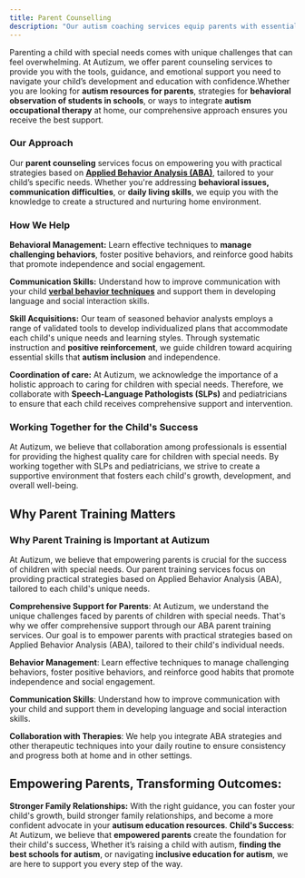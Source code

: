 ```yaml
---
title: Parent Counselling
description: "Our autism coaching services equip parents with essential tools and techniques to effectively support their child’s development."
---
```

Parenting a child with special needs comes with unique challenges that can feel overwhelming. At Autizum, we offer parent counseling services to provide you with the tools, guidance, and emotional support you need to navigate your child’s development and education with confidence.Whether you are looking for **autism resources for parents**, strategies for **behavioral observation of students in schools**, or ways to integrate **autism occupational therapy** at home, our comprehensive approach ensures you receive the best support.

### Our Approach
Our **parent counseling** services focus on empowering you with practical strategies based on [**Applied Behavior Analysis (ABA)**](/services/aba-therapy), tailored to your child’s specific needs. Whether you're addressing **behavioral issues, communication difficulties**, or **daily living skills**, we equip you with the knowledge to create a structured and nurturing home environment.

### How We Help

**Behavioral Management:** Learn effective techniques to **manage challenging behaviors**, foster positive behaviors, and reinforce good habits that promote independence and social engagement.

**Communication Skills:** Understand how to improve communication with your child [**verbal behavior techniques**](/services/verbal-communication-skills-through-aba) and support them in developing language and social interaction skills.

**Skill Acquisitions:** Our team of seasoned behavior analysts employs a range of validated tools to develop individualized plans that accommodate each child's unique needs and learning styles. Through systematic instruction and **positive reinforcement**, we guide children toward acquiring essential skills that **autism inclusion** and independence.

**Coordination of care:** At Autizum, we acknowledge the importance of a holistic approach to caring for children with special needs. Therefore, we collaborate with **Speech-Language Pathologists (SLPs)** and pediatricians to ensure that each child receives comprehensive support and intervention.

### Working Together for the Child's Success

At Autizum, we believe that collaboration among professionals is essential for providing the highest quality care for children with special needs. By working together with SLPs and pediatricians, we strive to create a supportive environment that fosters each child's growth, development, and overall well-being.

## Why Parent Training Matters

### Why Parent Training is Important at Autizum

At Autizum, we believe that empowering parents is crucial for the success of children with special needs. Our parent training services focus on providing practical strategies based on Applied Behavior Analysis (ABA), tailored to each child's unique needs.

**Comprehensive Support for Parents**: At Autizum, we understand the unique challenges faced by parents of children with special needs. That's why we offer comprehensive support through our ABA parent training services. Our goal is to empower parents with practical strategies based on Applied Behavior Analysis (ABA), tailored to their child's individual needs.

**Behavior Management**: Learn effective techniques to manage challenging behaviors, foster positive behaviors, and reinforce good habits that promote independence and social engagement.

**Communication Skills**: Understand how to improve communication with your child and support them in developing language and social interaction skills.

**Collaboration with Therapies**: We help you integrate ABA strategies and other therapeutic techniques into your daily routine to ensure consistency and progress both at home and in other settings.


## Empowering Parents, Transforming Outcomes:
**Stronger Family Relationships:** With the right guidance, you can foster your child's growth, build stronger family relationships, and become a more confident advocate in your **autisum education resources**.
**Child's Success**: At Autizum, we believe that **empowered parents** create the foundation for their child's success, Whether it’s raising a child with autism, **finding the best schools for autism**, or navigating **inclusive education for autism**, we are here to support you every step of the way.

